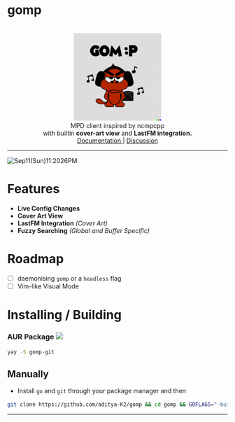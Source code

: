 # gomp

<div class="info" align="center">
    <br><img src="docs/assets/logo.png" alt="mascot" width="200" class="mascot"/><br>
    MPD client inspired by ncmpcpp <br>
    with builtin <b>cover-art view</b> and <b>LastFM integration.</b> <br>
    <a href="https://aditya-K2.github.io/gomp/"> Documentation </a> |
    <a href="https://github.com/aditya-K2/gomp/discussions">Discussion</a>
</div>

----

![Sep11(Sun)11:2026PM](https://user-images.githubusercontent.com/51816057/189541853-282716f1-0515-4ee6-a19a-4989b9de5daf.png)

# Features

- **Live Config Changes**
- **Cover Art View**
- **LastFM Integration** *(Cover Art)*
- **Fuzzy Searching** *(Global and Buffer Specific)*

# Roadmap

- [ ] daemonising `gomp` or a `headless` flag
- [ ] Vim-like Visual Mode

# Installing / Building

### AUR Package [<img src="https://img.shields.io/aur/version/gomp-git">](https://aur.archlinux.org/packages/gomp-git/)

```bash
yay -S gomp-git
```

## Manually

- Install `go` and `git` through your package manager and then

```bash
git clone https://github.com/aditya-K2/gomp && cd gomp && GOFLAGS="-buildmode=pie -trimpath -mod=readonly -modcacherw" go build && sudo install -D gomp -t "/usr/bin/"
```
---
